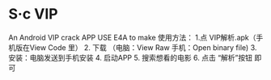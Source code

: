 # S·c VIP
An Android VIP crack APP
USE E4A to make
使用方法：
1.点 VIP解析.apk（手机版在View Code 里）
2. 下载 （电脑：View Raw  手机：Open binary file)
3. 安装：电脑发送到手机安装
4. 启动APP
5. 搜索想看的电影
6. 点击 “解析”按钮 即可
